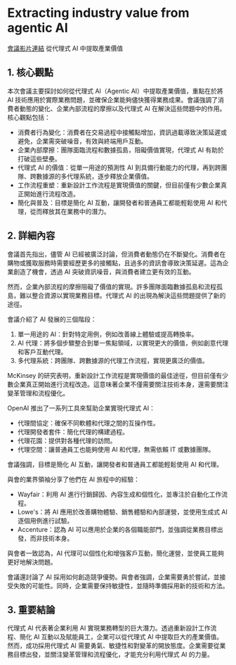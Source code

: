 # Extracting industry value from agentic AI
[會議影片連結](https://www.youtube.com/watch?v=kYW6KDdE_OA)
從代理式 AI 中提取產業價值

## 1. 核心觀點

本次會議主要探討如何從代理式 AI（Agentic AI）中提取產業價值，重點在於將 AI 技術應用於實際業務問題，並確保企業能夠儘快獲得業務成果。會議強調了消費者動態的變化、企業內部流程的摩擦以及代理式 AI 在解決這些問題中的作用。核心觀點包括：

*   消費者行為變化：消費者在交易過程中接觸點增加，資訊過載導致決策延遲或避免，企業需突破噪音，有效與終端用戶互動。
*   企業內部摩擦：團隊面臨流程和數據孤島，阻礙價值實現，代理式 AI 有助於打破這些壁壘。
*   代理式 AI 的價值：從單一用途的預測性 AI 到具備行動能力的代理，再到跨團隊、跨數據源的多代理系統，逐步釋放企業價值。
*   工作流程重塑：重新設計工作流程是實現價值的關鍵，但目前僅有少數企業真正開始進行流程改造。
*   簡化與普及：目標是簡化 AI 互動，讓開發者和普通員工都能輕鬆使用 AI 和代理，從而釋放其在業務中的潛力。

## 2. 詳細內容

會議首先指出，儘管 AI 已經被廣泛討論，但消費者動態仍在不斷變化。消費者在購物或獲取服務時需要經歷更多的接觸點，且過多的資訊會導致決策延遲。這為企業創造了機會，透過 AI 突破資訊噪音，與消費者建立更有效的互動。

然而，企業內部流程的摩擦阻礙了價值的實現。許多團隊面臨數據孤島和流程孤島，難以整合資源以實現業務目標。代理式 AI 的出現為解決這些問題提供了新的途徑。

會議介紹了 AI 發展的三個階段：

1.  單一用途的 AI：針對特定用例，例如改善線上體驗或提高轉換率。
2.  AI 代理：將多個步驟整合到單一焦點領域，以實現更大的價值，例如創意代理和客戶互動代理。
3.  多代理系統：跨團隊、跨數據源的代理工作流程，實現更廣泛的價值。

McKinsey 的研究表明，重新設計工作流程是實現價值的最佳途徑，但目前僅有少數企業真正開始進行流程改造。這意味著企業不僅需要關注技術本身，還需要關注變革管理和流程優化。

OpenAI 推出了一系列工具來幫助企業實現代理式 AI：

*   代理間協定：確保不同軟體和代理之間的互操作性。
*   代理開發者套件：簡化代理的構建過程。
*   代理花園：提供對各種代理的訪問。
*   代理空間：讓普通員工也能夠使用 AI 和代理，無需依賴 IT 或數據團隊。

會議強調，目標是簡化 AI 互動，讓開發者和普通員工都能輕鬆使用 AI 和代理。

與會的業界領袖分享了他們在 AI 旅程中的經驗：

*   Wayfair：利用 AI 進行行銷歸因、內容生成和個性化，並專注於自動化工作流程。
*   Lowe's：將 AI 應用於改善購物體驗、銷售體驗和內部運營，並使用生成式 AI 逐個用例進行試驗。
*   Accenture：認為 AI 可以應用於企業的各個職能部門，並強調從業務目標出發，而非技術本身。

與會者一致認為，AI 代理可以個性化和增強客戶互動，簡化運營，並使員工能夠更好地解決問題。

會議還討論了 AI 採用如何創造競爭優勢。與會者強調，企業需要勇於嘗試，並接受失敗的可能性。同時，企業需要保持敏捷性，並隨時準備採用新的技術和方法。

## 3. 重要結論

代理式 AI 代表著企業利用 AI 實現業務轉型的巨大潛力。透過重新設計工作流程、簡化 AI 互動以及賦能員工，企業可以從代理式 AI 中提取巨大的產業價值。然而，成功採用代理式 AI 需要勇氣、敏捷性和對變革的開放態度。企業需要從業務目標出發，並關注變革管理和流程優化，才能充分利用代理式 AI 的力量。
